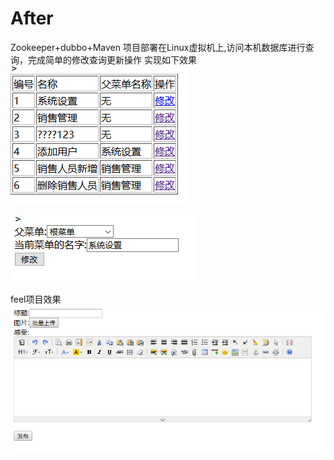 # After
Zookeeper+dubbo+Maven
项目部署在Linux虚拟机上,访问本机数据库进行查询，完成简单的修改查询更新操作
实现如下效果
![image](https://github.com/15719298615/After/blob/master/QQ%E6%88%AA%E5%9B%BE20190902152249.png)


![image](https://github.com/15719298615/After/blob/master/QQ%E6%88%AA%E5%9B%BE20190902152842.png)


feel项目效果
![image](https://github.com/15719298615/After/blob/master/QQ%E6%88%AA%E5%9B%BE20190904194120.png)
